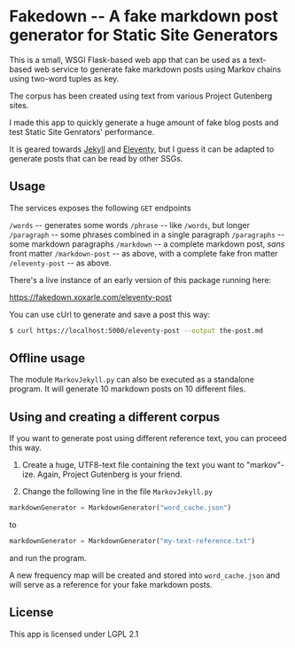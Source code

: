 # Fakedown -- A fake markdown post generator for Static Site Generators

This is a small, WSGI Flask-based web app that can be used as a text-based web service to generate fake markdown posts using Markov chains using two-word tuples as key. 

The corpus has been created using text from various Project Gutenberg sites. 

I made this app to quickly generate a huge amount of fake blog posts and test Static Site Genrators' performance.

It is geared towards [Jekyll](https://jekyllrb.com) and [Eleventy](https://11ty.dev), but I guess it can be adapted to generate posts that can be read by other SSGs.

## Usage

The services exposes the following `GET` endpoints

`/words` -- generates some words
`/phrase` -- like `/words`, but longer
`/paragraph` -- some phrases combined in a single paragraph
`/paragraphs` -- some markdown paragraphs
`/markdown` -- a complete markdown post, _sans_ front matter
`/markdown-post` -- as above, with a complete fake fron matter
`/eleventy-post` -- as above.

There's a live instance of an early version of this package running here:

https://fakedown.xoxarle.com/eleventy-post

You can use cUrl to generate and save a post this way:

``` bash
$ curl https://localhost:5000/eleventy-post --output the-post.md
```

## Offline usage

The module `MarkovJekyll.py` can also be executed as a standalone program. It will generate 10 markdown posts on 10 different files. 

## Using and creating a different corpus

If you want to generate post using different reference text, you can proceed this way.

1. Create a huge, UTF8-text file containing the text you want to "markov"-ize. Again, Project Gutenberg is your friend.

2. Change the following line in the file `MarkovJekyll.py`

``` python
markdownGenerator = MarkdownGenerator("word_cache.json")
```
to

``` python
markdownGenerator = MarkdownGenerator("my-text-reference.txt")
```

and run the program. 

A new frequency map will be created and stored into `word_cache.json` and will serve as a reference for your fake markdown posts.

## License

This app is licensed under LGPL 2.1